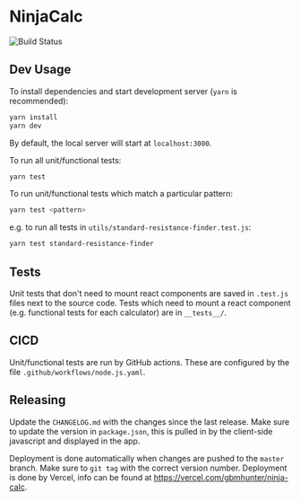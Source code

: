 # NinjaCalc

![Build Status](https://github.com/gbmhunter/NinjaCalc/workflows/Node.js%20CI/badge.svg)

## Dev Usage

To install dependencies and start development server (`yarn` is recommended):

```bash
yarn install
yarn dev
```

By default, the local server will start at `localhost:3000`.

To run all unit/functional tests:

```bash
yarn test
```

To run unit/functional tests which match a particular pattern:

```bash
yarn test <pattern>
```

e.g. to run all tests in `utils/standard-resistance-finder.test.js`:

```bash
yarn test standard-resistance-finder
```

## Tests

Unit tests that don't need to mount react components are saved in `.test.js` files next to the source code. Tests which need to mount a react component (e.g. functional tests for each calculator) are in `__tests__/`.

## CICD

Unit/functional tests are run by GitHub actions. These are configured by the file `.github/workflows/node.js.yaml`.

## Releasing

Update the `CHANGELOG.md` with the changes since the last release. Make sure to update the version in `package.json`, this is pulled in by the client-side javascript and displayed in the app.

Deployment is done automatically when changes are pushed to the `master` branch. Make sure to `git tag` with the correct version number. Deployment is done by Vercel, info can be found at https://vercel.com/gbmhunter/ninja-calc.
